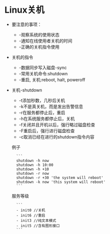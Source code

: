 # Linux关机
- 要注意的事项：  
	- -观察系统的使用状态
	- -通知在线使用者关机的时间
	- -正确的关机指令使用
	
- 关机的指令
	- -数据同步写入磁盘-sync
	- -常用关机命令:shutdown
	- -重启, 关机:reboot, halt, poweroff
	
- 关机-shutdown
	- -t添加秒数，几秒后关机
	- -k不是真关机，而是发出告警信息
	- -r在服务都停止后，重启
	- -h在系统服务都停止后，关机
	- -f关闭并且开机以后，强行略过磁盘检查
	- -F重启后，强行进行磁盘检查
	- -c取消已经在进行的shutdown指令内容
	
	例子
	
		```
		shutdown -h now
		shutdown -h 10:00
		shutdown -h +10
		shutdown -r now
		shutdown -r +30 'the system will reboot'
		shutdown -k now 'this system will reboot'
		```
		
	服务等级
	
		```
		- init0 //关机
		- init6 //重启
		- init3 //纯文本模式
		- init5 //含有图形接口
		```